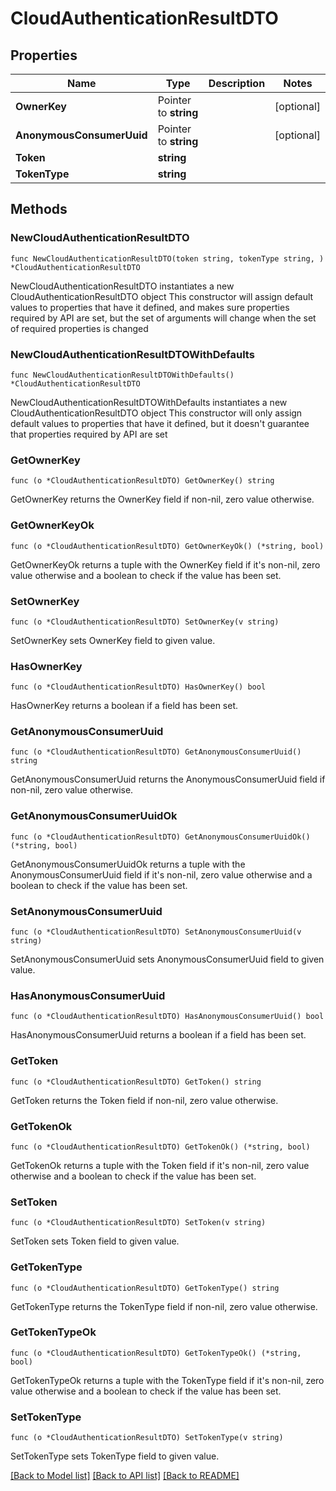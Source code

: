 # CloudAuthenticationResultDTO

## Properties

Name | Type | Description | Notes
------------ | ------------- | ------------- | -------------
**OwnerKey** | Pointer to **string** |  | [optional] 
**AnonymousConsumerUuid** | Pointer to **string** |  | [optional] 
**Token** | **string** |  | 
**TokenType** | **string** |  | 

## Methods

### NewCloudAuthenticationResultDTO

`func NewCloudAuthenticationResultDTO(token string, tokenType string, ) *CloudAuthenticationResultDTO`

NewCloudAuthenticationResultDTO instantiates a new CloudAuthenticationResultDTO object
This constructor will assign default values to properties that have it defined,
and makes sure properties required by API are set, but the set of arguments
will change when the set of required properties is changed

### NewCloudAuthenticationResultDTOWithDefaults

`func NewCloudAuthenticationResultDTOWithDefaults() *CloudAuthenticationResultDTO`

NewCloudAuthenticationResultDTOWithDefaults instantiates a new CloudAuthenticationResultDTO object
This constructor will only assign default values to properties that have it defined,
but it doesn't guarantee that properties required by API are set

### GetOwnerKey

`func (o *CloudAuthenticationResultDTO) GetOwnerKey() string`

GetOwnerKey returns the OwnerKey field if non-nil, zero value otherwise.

### GetOwnerKeyOk

`func (o *CloudAuthenticationResultDTO) GetOwnerKeyOk() (*string, bool)`

GetOwnerKeyOk returns a tuple with the OwnerKey field if it's non-nil, zero value otherwise
and a boolean to check if the value has been set.

### SetOwnerKey

`func (o *CloudAuthenticationResultDTO) SetOwnerKey(v string)`

SetOwnerKey sets OwnerKey field to given value.

### HasOwnerKey

`func (o *CloudAuthenticationResultDTO) HasOwnerKey() bool`

HasOwnerKey returns a boolean if a field has been set.

### GetAnonymousConsumerUuid

`func (o *CloudAuthenticationResultDTO) GetAnonymousConsumerUuid() string`

GetAnonymousConsumerUuid returns the AnonymousConsumerUuid field if non-nil, zero value otherwise.

### GetAnonymousConsumerUuidOk

`func (o *CloudAuthenticationResultDTO) GetAnonymousConsumerUuidOk() (*string, bool)`

GetAnonymousConsumerUuidOk returns a tuple with the AnonymousConsumerUuid field if it's non-nil, zero value otherwise
and a boolean to check if the value has been set.

### SetAnonymousConsumerUuid

`func (o *CloudAuthenticationResultDTO) SetAnonymousConsumerUuid(v string)`

SetAnonymousConsumerUuid sets AnonymousConsumerUuid field to given value.

### HasAnonymousConsumerUuid

`func (o *CloudAuthenticationResultDTO) HasAnonymousConsumerUuid() bool`

HasAnonymousConsumerUuid returns a boolean if a field has been set.

### GetToken

`func (o *CloudAuthenticationResultDTO) GetToken() string`

GetToken returns the Token field if non-nil, zero value otherwise.

### GetTokenOk

`func (o *CloudAuthenticationResultDTO) GetTokenOk() (*string, bool)`

GetTokenOk returns a tuple with the Token field if it's non-nil, zero value otherwise
and a boolean to check if the value has been set.

### SetToken

`func (o *CloudAuthenticationResultDTO) SetToken(v string)`

SetToken sets Token field to given value.


### GetTokenType

`func (o *CloudAuthenticationResultDTO) GetTokenType() string`

GetTokenType returns the TokenType field if non-nil, zero value otherwise.

### GetTokenTypeOk

`func (o *CloudAuthenticationResultDTO) GetTokenTypeOk() (*string, bool)`

GetTokenTypeOk returns a tuple with the TokenType field if it's non-nil, zero value otherwise
and a boolean to check if the value has been set.

### SetTokenType

`func (o *CloudAuthenticationResultDTO) SetTokenType(v string)`

SetTokenType sets TokenType field to given value.



[[Back to Model list]](../README.md#documentation-for-models) [[Back to API list]](../README.md#documentation-for-api-endpoints) [[Back to README]](../README.md)


